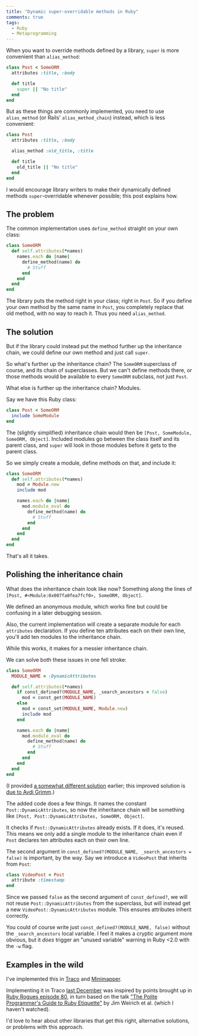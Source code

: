 ```yaml
---
title: "Dynamic super-overridable methods in Ruby"
comments: true
tags:
  - Ruby
  - Metaprogramming
---
```


When you want to override methods defined by a library, `super` is more convenient than `alias_method`:

``` ruby
class Post < SomeORM
  attributes :title, :body

  def title
    super || "No title"
  end
end
```

But as these things are commonly implemented, you need to use `alias_method` (or Rails' `alias_method_chain`) instead, which is less convenient:

``` ruby
class Post
  attributes :title, :body

  alias_method :old_title, :title

  def title
    old_title || "No title"
  end
end
```

I would encourage library writers to make their dynamically defined methods `super`-overridable whenever possible; this post explains how.


## The problem

The common implementation uses `define_method` straight on your own class:

``` ruby
class SomeORM
  def self.attributes(*names)
    names.each do |name|
      define_method(name) do
        # Stuff
      end
    end
  end
end
```

The library puts the method right in your class; right in `Post`. So if you define your own method by the same name in `Post`, you completely replace that old method, with no way to reach it. Thus you need `alias_method`.


## The solution

But if the library could instead put the method further up the inheritance chain, we could define our own method and just call `super`.

So what's further up the inheritance chain? The `SomeORM` superclass of course, and its chain of superclasses. But we can't define methods there, or those methods would be available to every `SomeORM` subclass, not just `Post`.

What else is further up the inheritance chain? Modules.

Say we have this Ruby class:

``` ruby
class Post < SomeORM
  include SomeModule
end
```

The (slightly simplified) inheritance chain would then be `[Post, SomeModule, SomeORM, Object]`. Included modules go between the class itself and its parent class, and `super` will look in those modules before it gets to the parent class.

So we simply create a module, define methods on that, and include it:

``` ruby
class SomeORM
  def self.attributes(*names)
    mod = Module.new
    include mod

    names.each do |name|
      mod.module_eval do
        define_method(name) do
          # Stuff
        end
      end
    end
  end
end
```

That's all it takes.


## Polishing the inheritance chain

What does the inheritance chain look like now? Something along the lines of `[Post, #<Module:0x007fa0fea7fcf0>, SomeORM, Object]`.

We defined an anonymous module, which works fine but could be confusing in a later debugging session.

Also, the current implementation will create a separate module for each `attributes` declaration. If you define ten attributes each on their own line, you'll add ten modules to the inheritance chain.

While this works, it makes for a messier inheritance chain.

We can solve both these issues in one fell stroke:

``` ruby
class SomeORM
  MODULE_NAME = :DynamicAttributes

  def self.attributes(*names)
    if const_defined?(MODULE_NAME, _search_ancestors = false)
      mod = const_get(MODULE_NAME)
    else
      mod = const_set(MODULE_NAME, Module.new)
      include mod
    end

    names.each do |name|
      mod.module_eval do
        define_method(name) do
          # Stuff
        end
      end
    end
  end
end
```

(I provided [a somewhat different solution](https://github.com/henrik/octopress/blob/321f5b6fee282e8b6c99a828a5dc661d010b583b/source/_posts/2013-07-31-dsom.markdown) earlier; this improved solution is [due to Avdi Grimm](https://gist.github.com/avdi/6123055).)

The added code does a few things. It names the constant `Post::DynamicAttributes`, so now the inheritance chain will be something like `[Post, Post::DynamicAttributes, SomeORM, Object]`.

It checks if `Post::DynamicAttributes` already exists. If it does, it's reused. This means we only add a single module to the inheritance chain even if `Post` declares ten attributes each on their own line.

The second argument in `const_defined?(MODULE_NAME, _search_ancestors = false)` is important, by the way. Say we introduce a `VideoPost` that inherits from `Post`:

``` ruby
class VideoPost < Post
  attribute :timestamp
end
```

Since we passed `false` as the second argument of `const_defined?`, we will not reuse `Post::DynamicAttributes` from the superclass, but will instead get a new `VideoPost::DynamicAttributes` module. This ensures attributes inherit correctly.

You could of course write just `const_defined?(MODULE_NAME, false)` without the `_search_ancestors` local variable. I feel it makes a cryptic argument more obvious, but it *does* trigger an "unused variable" warning in Ruby &lt;2.0 with the `-w` flag.


## Examples in the wild

I've implemented this in [Traco](https://github.com/barsoom/traco/blob/master/lib/traco/translates.rb) and [Minimapper](https://github.com/joakimk/minimapper/commit/e3ebe9d3148a26c51d81ddc03a3cab567a65ba46).

Implementing it in Traco [last December](https://twitter.com/henrik/status/275278555166945281) was inspired by points brought up in [Ruby Rogues episode 80](http://rubyrogues.com/080-rr-practical-metaprogramming-with-steven-harms/), in turn based on the talk ["The Polite Programmer's Guide to Ruby Etiquette"](http://www.confreaks.com/videos/374-rubyconf2010-the-polite-programmer-s-guide-to-ruby-etiquette) by Jim Weirich et al. (which I haven't watched).

I'd love to hear about other libraries that get this right, alternative solutions, or problems with this approach.
